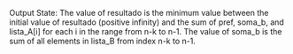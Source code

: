 Output State: The value of resultado is the minimum value between the initial value of resultado (positive infinity) and the sum of pref, soma_b, and lista_A[i] for each i in the range from n-k to n-1. The value of soma_b is the sum of all elements in lista_B from index n-k to n-1.